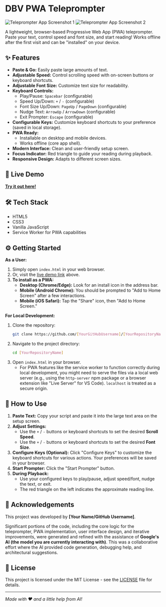 # DBV PWA Teleprompter

![Teleprompter App Screenshot 1]("images/teleprompter2.png") 
![Teleprompter App Screenshot 2]("images/teleprompter2.png") 

A lightweight, browser-based Progressive Web App (PWA) teleprompter. Paste your text, control speed and font size, and start reading! Works offline after the first visit and can be "installed" on your device.

## ✨ Features

*   **Paste & Go:** Easily paste large amounts of text.
*   **Adjustable Speed:** Control scrolling speed with on-screen buttons or keyboard shortcuts.
*   **Adjustable Font Size:** Customize text size for readability.
*   **Keyboard Controls:**
    *   Play/Pause: `Spacebar` (configurable)
    *   Speed Up/Down: `+` / `-` (configurable)
    *   Font Size Up/Down: `PageUp` / `PageDown` (configurable)
    *   Nudge Text: `ArrowUp` / `ArrowDown` (configurable)
    *   Exit Prompter: `Escape` (configurable)
*   **Configurable Keys:** Customize keyboard shortcuts to your preference (saved in local storage).
*   **PWA Ready:**
    *   Installable on desktop and mobile devices.
    *   Works offline (core app shell).
*   **Modern Interface:** Clean and user-friendly setup screen.
*   **Focus Indicator:** Red triangle to guide your reading during playback.
*   **Responsive Design:** Adapts to different screen sizes.

## 🚀 Live Demo

[**Try it out here!**](https://davidbuenov.github.io/dbv-teleprompter/) <!-- Optional: Link to GitHub Pages demo -->

## 🛠️ Tech Stack

*   HTML5
*   CSS3
*   Vanilla JavaScript
*   Service Worker for PWA capabilities

## ⚙️ Getting Started

**As a User:**

1.  Simply open `index.html` in your web browser.
2.  Or, visit the [live demo link](#-live-demo) above.
3.  **To install as a PWA:**
    *   **Desktop (Chrome/Edge):** Look for an install icon in the address bar.
    *   **Mobile (Android Chrome):** You should be prompted to "Add to Home Screen" after a few interactions.
    *   **Mobile (iOS Safari):** Tap the "Share" icon, then "Add to Home Screen."

**For Local Development:**

1.  Clone the repository:
    ```bash
    git clone https://github.com/[YourGitHubUsername]/[YourRepositoryName].git
    ```
2.  Navigate to the project directory:
    ```bash
    cd [YourRepositoryName]
    ```
3.  Open `index.html` in your browser.
    *   For PWA features like the service worker to function correctly during local development, you might need to serve the files via a local web server (e.g., using the `http-server` npm package or a browser extension like "Live Server" for VS Code). `localhost` is treated as a secure origin.

## 📜 How to Use

1.  **Paste Text:** Copy your script and paste it into the large text area on the setup screen.
2.  **Adjust Settings:**
    *   Use the `+` / `-` buttons or keyboard shortcuts to set the desired **Scroll Speed**.
    *   Use the `+` / `-` buttons or keyboard shortcuts to set the desired **Font Size**.
3.  **Configure Keys (Optional):** Click "Configure Keys" to customize the keyboard shortcuts for various actions. Your preferences will be saved in your browser.
4.  **Start Prompter:** Click the "Start Prompter" button.
5.  **During Playback:**
    *   Use your configured keys to play/pause, adjust speed/font, nudge the text, or exit.
    *   The red triangle on the left indicates the approximate reading line.

## 🙏 Acknowledgements

This project was developed by **[Your Name/GitHub Username]**.

Significant portions of the code, including the core logic for the teleprompter, PWA implementation, user interface design, and iterative improvements, were generated and refined with the assistance of **Google's AI (the model you are currently interacting with)**. This was a collaborative effort where the AI provided code generation, debugging help, and architectural suggestions.

## 📄 License

This project is licensed under the MIT License - see the [LICENSE](LICENSE) file for details.

---

*Made with ❤️ and a little help from AI!*